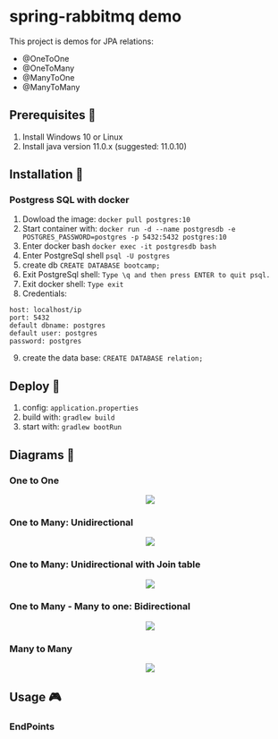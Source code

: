 # spring-rabbitmq demo

This project is demos for JPA relations:

* @OneToOne
* @OneToMany
* @ManyToOne
* @ManyToMany

## Prerequisites 🔨

1. Install Windows 10 or Linux
2. Install java version 11.0.x (suggested: 11.0.10)

## Installation 🔧

### Postgress SQL with docker
1. Dowload the image:
``` docker pull postgres:10 ```
2. Start container with:
``` docker run -d --name postgresdb -e POSTGRES_PASSWORD=postgres -p 5432:5432 postgres:10 ```
3. Enter docker bash
``` docker exec -it postgresdb bash ```
4. Enter PostgreSql shell
``` psql -U postgres ```
5. create db
``` CREATE DATABASE bootcamp; ```
6. Exit PostgreSql shell:
``` Type \q and then press ENTER to quit psql. ```
7. Exit docker shell:
``` Type exit ```
8. Credentials:
```
host: localhost/ip
port: 5432
default dbname: postgres
default user: postgres
password: postgres
```
9. create the data base: ``` CREATE DATABASE relation; ```

## Deploy 🚀

1. config: ```application.properties```
2. build with: ```gradlew build```
3. start with: ```gradlew bootRun```

## Diagrams 🎨

### One to One

<p align="center">
  <img src="documentation/OneToOne.jpg">
</p>

### One to Many: Unidirectional

<p align="center">
  <img src="documentation/OneToManyUnidirectional.jpg">
</p>

### One to Many: Unidirectional with Join table

<p align="center">
  <img src="documentation/OneToManyUnidirectionalJoin.jpg">
</p>

### One to Many - Many to one: Bidirectional

<p align="center">
  <img src="documentation/OneToManyBidirectional.jpg">
</p>

### Many to Many

<p align="center">
  <img src="documentation/ManyToMany.jpg">
</p>


## Usage 🎮

### EndPoints


